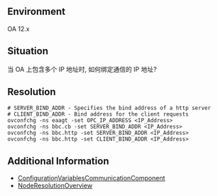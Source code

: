 ## Environment
OA 12.x

## Situation 
当 OA 上包含多个 IP 地址时, 如何绑定通信的 IP 地址?

## Resolution
```shell
# SERVER_BIND_ADDR - Specifies the bind address of a http server
# CLIENT_BIND_ADDR - Bind address for the client requests
ovconfchg -ns eaagt -set OPC_IP_ADDRESS <IP_Address>
ovconfchg -ns bbc.cb -set SERVER_BIND_ADDR <IP_Address>
ovconfchg -ns bbc.http -set SERVER_BIND_ADDR <IP_Address>
ovconfchg -ns bbc.http -set CLIENT_BIND_ADDR <IP_Address>
```

## Additional Information
- [ConfigurationVariablesCommunicationComponent](https://docs.microfocus.com/doc/Operations_Agent/12.23/ConfigurationVariablesCommunicationComponent)
- [NodeResolutionOverview](https://docs.microfocus.com/doc/Operations_Agent/12.23/NodeResolutionOverview)